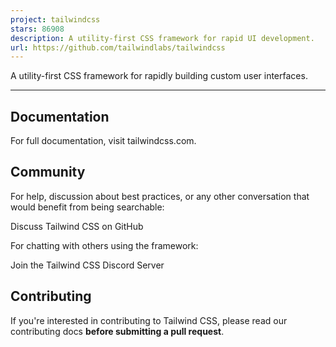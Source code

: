```yaml
---
project: tailwindcss
stars: 86908
description: A utility-first CSS framework for rapid UI development.
url: https://github.com/tailwindlabs/tailwindcss
---
```


A utility-first CSS framework for rapidly building custom user interfaces.

* * *

Documentation
-------------

For full documentation, visit tailwindcss.com.

Community
---------

For help, discussion about best practices, or any other conversation that would benefit from being searchable:

Discuss Tailwind CSS on GitHub

For chatting with others using the framework:

Join the Tailwind CSS Discord Server

Contributing
------------

If you're interested in contributing to Tailwind CSS, please read our contributing docs **before submitting a pull request**.
